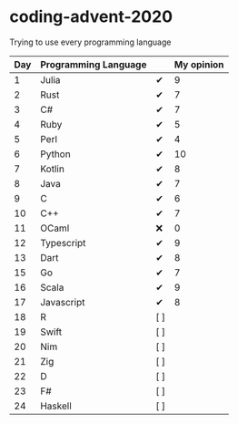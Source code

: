 # coding-advent-2020
Trying to use every programming language


|  Day 	| Programming Language  	|    | My opinion |
|---	|---	| ------   |----|
| 1  	| Julia  	| ✔ |9 |
| 2  	| Rust  	| ✔ | 7 |
| 3  	| C#  	| ✔  | 7 |
| 4  	| Ruby  	| ✔  | 5 |
| 5  	| Perl  	|  ✔  | 4   |
| 6  	| Python  	| ✔  | 10 |
| 7  	| Kotlin  	| ✔ | 8 |
| 8  	| Java  	|  ✔  | 7 |
| 9  	| C 	| ✔  |6 |
| 10  	| C++ 	| ✔  | 7 |
| 11  	| OCaml  	|  ❌  | 0 |
| 12  	| Typescript  	| ✔  |9 |
| 13  	| Dart  	| ✔  | 8 |
| 15  	|  Go 	| ✔  | 7 |
| 16  	|  Scala 	| ✔   | 9 |
| 17  	| Javascript  	| ✔  | 8 |
| 18  	|  R 	| [ ]  | |
| 19  	|  Swift 	| [ ]  | |
| 20  	|   Nim	| [ ]  | |
| 21  	|  Zig 	| [ ]  | |
| 22  	|   D	| [ ]  | |
| 23  	|   F#	| [ ]  | |
| 24  	|   Haskell	| [ ]  | |

